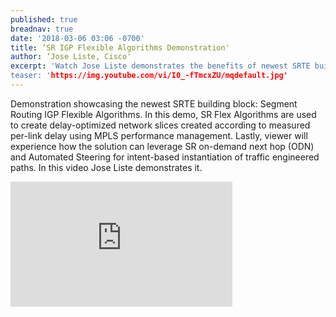 ```yaml
---
published: true
breadnav: true
date: '2018-03-06 03:06 -0700'
title: ‘SR IGP Flexible Algorithms Demonstration'
author: ‘Jose Liste, Cisco'
excerpt: 'Watch Jose Liste demonstrates the benefits of newest SRTE building block: SR IGP Flexible Algorithms.’
teaser: 'https://img.youtube.com/vi/I0_-fTmcxZU/mqdefault.jpg'
---    
```

Demonstration showcasing the newest SRTE building block: Segment Routing IGP Flexible Algorithms. In this demo, SR Flex Algorithms are used to create delay-optimized network slices created according to measured per-link delay using MPLS performance management. Lastly, viewer will experience how the solution can leverage SR on-demand next hop (ODN) and Automated Steering for intent-based instantiation of traffic engineered paths. In this video Jose Liste demonstrates it.
       
<iframe width="355" height="200" src="https://www.youtube.com/embed/I0_-fTmcxZU" frameborder="0" allowfullscreen></iframe>
